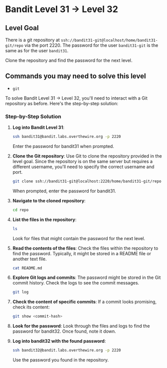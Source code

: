 # Bandit Level 31 → Level 32

## Level Goal

There is a git repository at `ssh://bandit31-git@localhost/home/bandit31-git/repo` via the port 2220. The password for the user `bandit31-git` is the same as for the user `bandit31`.

Clone the repository and find the password for the next level.

## Commands you may need to solve this level

- `git`

To solve Bandit Level 31 → Level 32, you'll need to interact with a Git repository as before. Here's the step-by-step solution:

### Step-by-Step Solution

1. **Log into Bandit Level 31**:

   ```bash
   ssh bandit31@bandit.labs.overthewire.org -p 2220
   ```

   Enter the password for bandit31 when prompted.

2. **Clone the Git repository**:
   Use Git to clone the repository provided in the level goal. Since the repository is on the same server but requires a different username, you'll need to specify the correct username and port.

   ```bash
   git clone ssh://bandit31-git@localhost:2220/home/bandit31-git/repo
   ```

   When prompted, enter the password for bandit31.

3. **Navigate to the cloned repository**:

   ```bash
   cd repo
   ```

4. **List the files in the repository**:

   ```bash
   ls
   ```

   Look for files that might contain the password for the next level.

5. **Read the contents of the files**:
   Check the files within the repository to find the password. Typically, it might be stored in a README file or another text file.

   ```bash
   cat README.md
   ```

6. **Explore Git logs and commits**:
   The password might be stored in the Git commit history. Check the logs to see the commit messages.

   ```bash
   git log
   ```

7. **Check the content of specific commits**:
   If a commit looks promising, check its content:

   ```bash
   git show <commit-hash>
   ```

8. **Look for the password**:
   Look through the files and logs to find the password for bandit32. Once found, note it down.

9. **Log into bandit32 with the found password**:
   ```bash
   ssh bandit32@bandit.labs.overthewire.org -p 2220
   ```
   Use the password you found in the repository.
